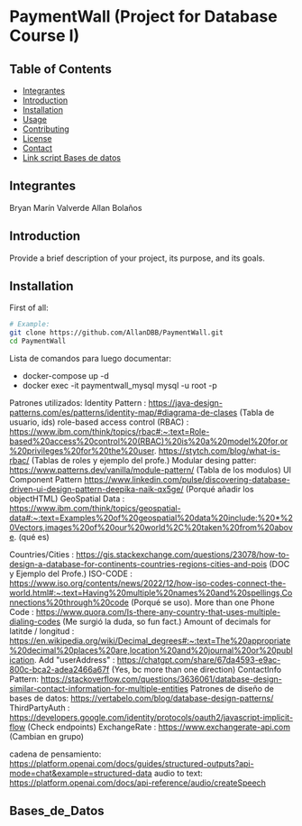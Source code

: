 # PaymentWall (Project for Database Course I)

## Table of Contents
- [Integrantes](#Integrantes)
- [Introduction](#introduction)
- [Installation](#installation)
- [Usage](#usage)
- [Contributing](#contributing)
- [License](#license)
- [Contact](#contact)
- [Link script Bases de datos](#Bases_de_Datos)
## Integrantes
Bryan Marín Valverde
Allan Bolaños
## Introduction
Provide a brief description of your project, its purpose, and its goals.

## Installation

First of all:

```sh
# Example:
git clone https://github.com/AllanDBB/PaymentWall.git
cd PaymentWall

```




Lista de comandos para luego documentar:
- docker-compose up -d
- docker exec -it paymentwall_mysql mysql -u root -p   


Patrones utilizados:
Identity Pattern : https://java-design-patterns.com/es/patterns/identity-map/#diagrama-de-clases (Tabla de usuario, ids)
role-based access control (RBAC) :  https://www.ibm.com/think/topics/rbac#:~:text=Role-based%20access%20control%20(RBAC)%20is%20a%20model%20for,or%20privileges%20for%20the%20user.
                                    https://stytch.com/blog/what-is-rbac/ (Tablas de roles y ejemplo del profe.)
Modular desing patter: https://www.patterns.dev/vanilla/module-pattern/ (Tabla de los modulos)
UI Component Pattern https://www.linkedin.com/pulse/discovering-database-driven-ui-design-pattern-deepika-naik-qx5ge/ (Porqué añadir los objectHTML)
GeoSpatial Data : https://www.ibm.com/think/topics/geospatial-data#:~:text=Examples%20of%20geospatial%20data%20include:%20*%20Vectors,images%20of%20our%20world%2C%20taken%20from%20above. (qué es)

Countries/Cities : https://gis.stackexchange.com/questions/23078/how-to-design-a-database-for-continents-countries-regions-cities-and-pois (DOC y Ejemplo del Profe.)
ISO-CODE : https://www.iso.org/contents/news/2022/12/how-iso-codes-connect-the-world.html#:~:text=Having%20multiple%20names%20and%20spellings,Connections%20through%20code (Porqué se uso).
More than one Phone Code : https://www.quora.com/Is-there-any-country-that-uses-multiple-dialing-codes (Me surgió la duda, so fun fact.)
Amount of decimals for latitde / longitud : https://en.wikipedia.org/wiki/Decimal_degrees#:~:text=The%20appropriate%20decimal%20places%20are,location%20and%20journal%20or%20publication.
Add "userAddress" : https://chatgpt.com/share/67da4593-e9ac-800c-bca2-adea2466a67f (Yes, bc more than one direction)
ContactInfo Pattern: https://stackoverflow.com/questions/3636061/database-design-similar-contact-information-for-multiple-entities 
Patrones de diseño de bases de datos: https://vertabelo.com/blog/database-design-patterns/ 
ThirdPartyAuth : https://developers.google.com/identity/protocols/oauth2/javascript-implicit-flow (Check endpoints)
ExchangeRate : https://www.exchangerate-api.com (Cambian en grupo)


cadena de pensamiento: https://platform.openai.com/docs/guides/structured-outputs?api-mode=chat&example=structured-data 
audio to text: https://platform.openai.com/docs/api-reference/audio/createSpeech 
## Bases_de_Datos

